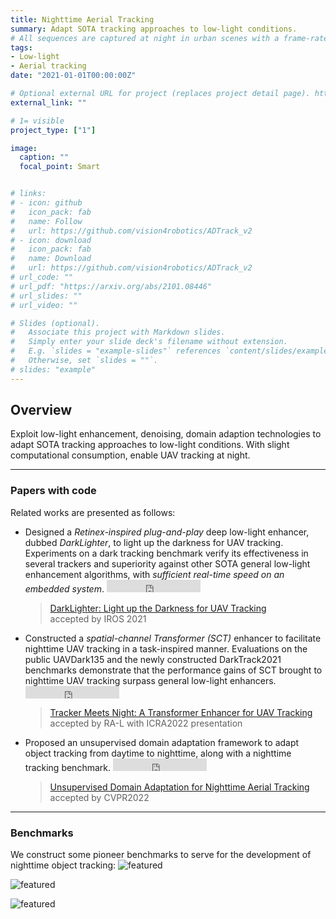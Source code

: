 ```yaml
---
title: Nighttime Aerial Tracking
summary: Adapt SOTA tracking approaches to low-light conditions.
# All sequences are captured at night in urban scenes with a frame-rate of 30 frames/s (FPS).
tags:
- Low-light
- Aerial tracking
date: "2021-01-01T00:00:00Z"

# Optional external URL for project (replaces project detail page). https://darktrack2021.netlify.app/
external_link: ""

# 1= visible
project_type: ["1"]

image:
  caption: ""
  focal_point: Smart


# links:
# - icon: github
#   icon_pack: fab
#   name: Follow
#   url: https://github.com/vision4robotics/ADTrack_v2
# - icon: download
#   icon_pack: fab
#   name: Download
#   url: https://github.com/vision4robotics/ADTrack_v2
# url_code: ""
# url_pdf: "https://arxiv.org/abs/2101.08446"
# url_slides: ""
# url_video: ""

# Slides (optional).
#   Associate this project with Markdown slides.
#   Simply enter your slide deck's filename without extension.
#   E.g. `slides = "example-slides"` references `content/slides/example-slides.md`.
#   Otherwise, set `slides = ""`.
# slides: "example"
---
```

## Overview

Exploit low-light enhancement, denoising, domain adaption technologies to adapt SOTA tracking approaches to low-light conditions. With slight computational consumption, enable UAV tracking at night.

---

### Papers with code
Related works are presented as follows:

- Designed a *Retinex-inspired plug-and-play* deep low-light enhancer, dubbed *DarkLighter*, to light up the darkness for UAV tracking. Experiments on a dark tracking benchmark verify its effectiveness in several trackers and superiority against other SOTA general low-light enhancement algorithms, with *sufficient real-time speed on an embedded system*.  <iframe src="https://ghbtns.com/github-btn.html?user=vision4robotics&repo=DarkLighter&type=star&count=true&size=medium" frameborder="0" scrolling="0" width="150" height="20" title="GitHub"></iframe>

  > [DarkLighter: Light up the Darkness for UAV Tracking](../../publication/2021_iros_darklighter/)\
  > accepted by IROS 2021

- Constructed a *spatial-channel Transformer (SCT)* enhancer to facilitate nighttime UAV tracking in a task-inspired manner. Evaluations on the public UAVDark135 and the newly constructed DarkTrack2021 benchmarks demonstrate that the performance gains of SCT brought to nighttime UAV tracking surpass general low-light enhancers.  <iframe src="https://ghbtns.com/github-btn.html?user=vision4robotics&repo=SCT&type=star&count=true&size=medium" frameborder="0" scrolling="0" width="150" height="20" title="GitHub"></iframe>

  > [Tracker Meets Night: A Transformer Enhancer for UAV Tracking](../../publication/2022_ral_sct/)\
  > accepted by RA-L with ICRA2022 presentation

- Proposed an unsupervised domain adaptation framework to adapt object tracking from daytime to nighttime, along with a nighttime tracking benchmark.  <iframe src="https://ghbtns.com/github-btn.html?user=vision4robotics&repo=UDAT&type=star&count=true&size=medium" frameborder="0" scrolling="0" width="150" height="20" title="GitHub"></iframe>

  > [Unsupervised Domain Adaptation for Nighttime Aerial Tracking](../../publication/2022_cvpr_udat/)\
  > accepted by CVPR2022

---
### Benchmarks
We construct some pioneer benchmarks to serve for the development of nighttime object tracking:
![featured](featured.gif "[NAT2021](https://vision4robotics.github.io/NAT2021/)---a pioneering benchmark for unsupervised domain adaptive nighttime tracking.")

![featured](https://darktrack2021.netlify.app/post/getting-started/featured_hubbbc35ec4e7f72d7d989382d37396e97_1656952_1200x0_resize_lanczos_3.png "[DarkTrack2021](https://darktrack2021.netlify.app/)---a nighttime tracking benchmark comprises 110 challenging sequences with 100K frames in total.")


![featured](https://jayye99.github.io/project/uavdark135/featured1_hu47b59972aa09e73897af607e7951342f_209882_720x2500_fit_q75_h2_lanczos.webp "[UAVDark135](../uavdark135/)---a pioneering UAV dark tracking benchmark consists of 135 videos with a variety of objects.") 